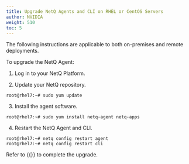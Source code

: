 ```yaml
---
title: Upgrade NetQ Agents and CLI on RHEL or CentOS Servers
author: NVIDIA
weight: 510
toc: 5
---
```

The following instructions are applicable to both on-premises and remote deployments.

To upgrade the NetQ Agent:

1. Log in to your NetQ Platform.

2. Update your NetQ repository.

```
root@rhel7:~# sudo yum update
```

3. Install the agent software.

```
root@rhel7:~# sudo yum install netq-agent netq-apps
```

4. Restart the NetQ Agent and CLI.

```
root@rhel7:~# netq config restart agent
root@rhel7:~# netq config restart cli
```

Refer to {{<link title="Install NetQ Agents">}} to complete the upgrade.
